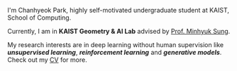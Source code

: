 I'm Chanhyeok Park, highly self-motivated undergraduate student at KAIST, School of Computing.  

Currently, I am in **KAIST Geometry & AI Lab** advised by [Prof. Minhyuk Sung](https://mhsung.github.io/).   

My research interests are in deep learning without human supervision like ***unsupervised learning***, ***reinforcement learning*** and ***generative models***. Check out my [CV](https://drive.google.com/file/d/1RfsIVpIltg7FVfvjILf7h9kHHvhOP3x_/view?usp=sharing) for more.
